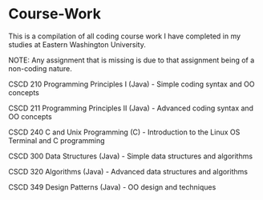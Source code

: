 # Course-Work
This is a compilation of all coding course work I have completed in my studies at Eastern Washington University.

NOTE: Any assignment that is missing is due to that assignment being of a non-coding nature.

CSCD 210 Programming Principles I (Java) - Simple coding syntax and OO concepts

CSCD 211 Programming Principles II (Java) - Advanced coding syntax and OO concepts

CSCD 240 C and Unix Programming (C) - Introduction to the Linux OS Terminal and C programming

CSCD 300 Data Structures (Java) - Simple data structures and algorithms

CSCD 320 Algorithms (Java) - Advanced data structures and algorithms

CSCD 349 Design Patterns (Java) - OO design and techniques
